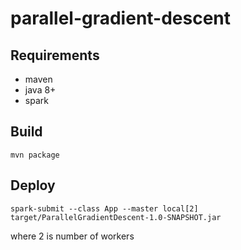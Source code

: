 # parallel-gradient-descent

## Requirements

- maven
- java 8+
- spark

## Build

```
mvn package
```

## Deploy

```
spark-submit --class App --master local[2] target/ParallelGradientDescent-1.0-SNAPSHOT.jar
```
where 2 is number of workers
